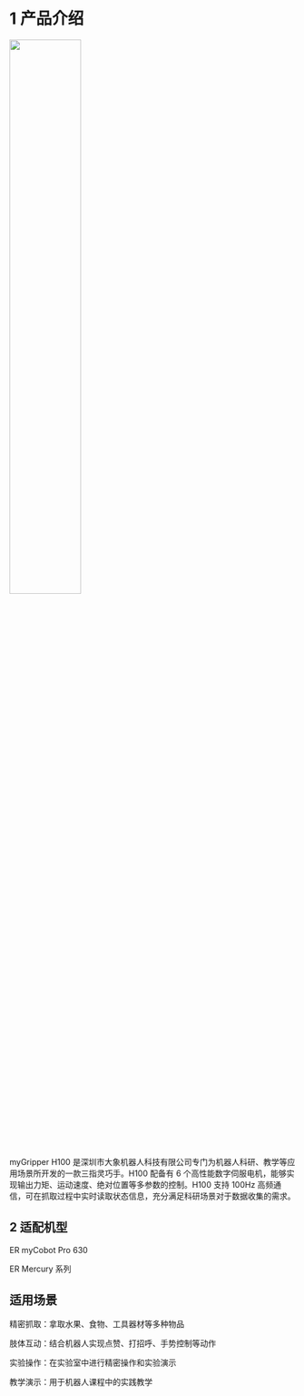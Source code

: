 # 1 产品介绍

<img src="img/myhand.jpg" width="50%" >

myGripper H100 是深圳市大象机器人科技有限公司专门为机器人科研、教学等应用场景所开发的一款三指灵巧手。H100 配备有 6 个高性能数字伺服电机，能够实现输出力矩、运动速度、绝对位置等多参数的控制。H100 支持 100Hz 高频通信，可在抓取过程中实时读取状态信息，充分满足科研场景对于数据收集的需求。

## 2 适配机型
ER myCobot Pro 630

ER Mercury 系列

## 适用场景
精密抓取：拿取水果、食物、工具器材等多种物品

肢体互动：结合机器人实现点赞、打招呼、手势控制等动作

实验操作：在实验室中进行精密操作和实验演示

教学演示：用于机器人课程中的实践教学
